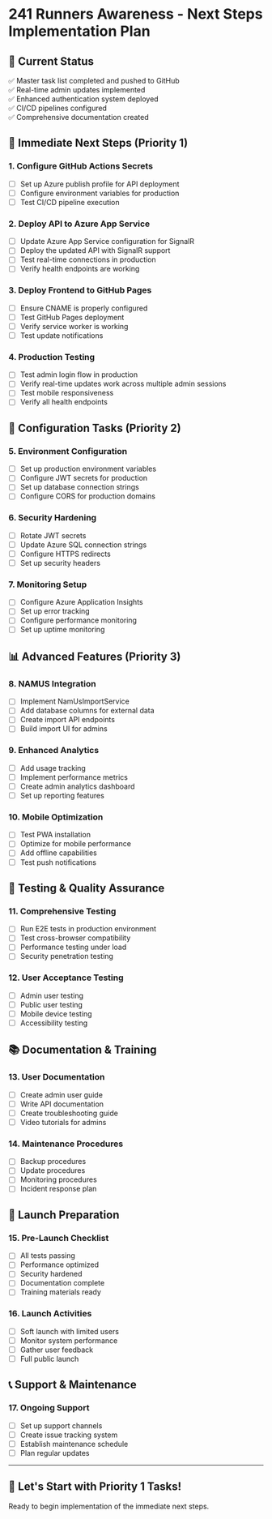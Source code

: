 # 241 Runners Awareness - Next Steps Implementation Plan

## 🎯 Current Status
✅ Master task list completed and pushed to GitHub  
✅ Real-time admin updates implemented  
✅ Enhanced authentication system deployed  
✅ CI/CD pipelines configured  
✅ Comprehensive documentation created  

## 🚀 Immediate Next Steps (Priority 1)

### 1. Configure GitHub Actions Secrets
- [ ] Set up Azure publish profile for API deployment
- [ ] Configure environment variables for production
- [ ] Test CI/CD pipeline execution

### 2. Deploy API to Azure App Service
- [ ] Update Azure App Service configuration for SignalR
- [ ] Deploy the updated API with SignalR support
- [ ] Test real-time connections in production
- [ ] Verify health endpoints are working

### 3. Deploy Frontend to GitHub Pages
- [ ] Ensure CNAME is properly configured
- [ ] Test GitHub Pages deployment
- [ ] Verify service worker is working
- [ ] Test update notifications

### 4. Production Testing
- [ ] Test admin login flow in production
- [ ] Verify real-time updates work across multiple admin sessions
- [ ] Test mobile responsiveness
- [ ] Verify all health endpoints

## 🔧 Configuration Tasks (Priority 2)

### 5. Environment Configuration
- [ ] Set up production environment variables
- [ ] Configure JWT secrets for production
- [ ] Set up database connection strings
- [ ] Configure CORS for production domains

### 6. Security Hardening
- [ ] Rotate JWT secrets
- [ ] Update Azure SQL connection strings
- [ ] Configure HTTPS redirects
- [ ] Set up security headers

### 7. Monitoring Setup
- [ ] Configure Azure Application Insights
- [ ] Set up error tracking
- [ ] Configure performance monitoring
- [ ] Set up uptime monitoring

## 📊 Advanced Features (Priority 3)

### 8. NAMUS Integration
- [ ] Implement NamUsImportService
- [ ] Add database columns for external data
- [ ] Create import API endpoints
- [ ] Build import UI for admins

### 9. Enhanced Analytics
- [ ] Add usage tracking
- [ ] Implement performance metrics
- [ ] Create admin analytics dashboard
- [ ] Set up reporting features

### 10. Mobile Optimization
- [ ] Test PWA installation
- [ ] Optimize for mobile performance
- [ ] Add offline capabilities
- [ ] Test push notifications

## 🧪 Testing & Quality Assurance

### 11. Comprehensive Testing
- [ ] Run E2E tests in production environment
- [ ] Test cross-browser compatibility
- [ ] Performance testing under load
- [ ] Security penetration testing

### 12. User Acceptance Testing
- [ ] Admin user testing
- [ ] Public user testing
- [ ] Mobile device testing
- [ ] Accessibility testing

## 📚 Documentation & Training

### 13. User Documentation
- [ ] Create admin user guide
- [ ] Write API documentation
- [ ] Create troubleshooting guide
- [ ] Video tutorials for admins

### 14. Maintenance Procedures
- [ ] Backup procedures
- [ ] Update procedures
- [ ] Monitoring procedures
- [ ] Incident response plan

## 🎉 Launch Preparation

### 15. Pre-Launch Checklist
- [ ] All tests passing
- [ ] Performance optimized
- [ ] Security hardened
- [ ] Documentation complete
- [ ] Training materials ready

### 16. Launch Activities
- [ ] Soft launch with limited users
- [ ] Monitor system performance
- [ ] Gather user feedback
- [ ] Full public launch

## 📞 Support & Maintenance

### 17. Ongoing Support
- [ ] Set up support channels
- [ ] Create issue tracking system
- [ ] Establish maintenance schedule
- [ ] Plan regular updates

---

## 🚀 Let's Start with Priority 1 Tasks!

Ready to begin implementation of the immediate next steps.

